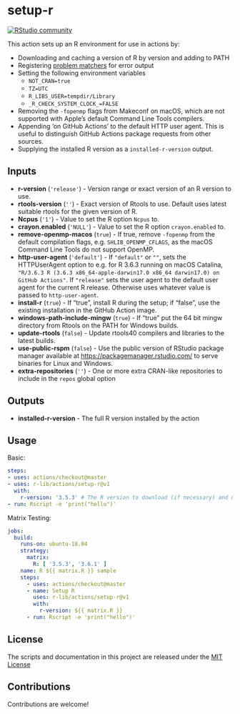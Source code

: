
<!-- README.md is generated from README.Rmd. Please edit that file -->

# setup-r

[![RStudio
community](https://img.shields.io/badge/community-github--actions-blue?style=social&logo=rstudio&logoColor=75AADB)](https://community.rstudio.com/new-topic?category=Package%20development&tags=github-actions)

This action sets up an R environment for use in actions by:

-   Downloading and caching a version of R by version and adding to PATH
-   Registering [problem
    matchers](https://github.com/r-lib/actions/tree/master/setup-r/.github)
    for error output
-   Setting the following environment variables
    -   `NOT_CRAN=true`
    -   `TZ=UTC`
    -   `R_LIBS_USER=tempdir/Library`
    -   `_R_CHECK_SYSTEM_CLOCK_=FALSE`
-   Removing the `-fopenmp` flags from Makeconf on macOS, which are not
    supported with Apple’s default Command Line Tools compilers.
-   Appending ‘on GitHub Actions’ to the default HTTP user agent. This
    is useful to distinguish GitHub Actions package requests from other
    sources.
-   Supplying the installed R version as a `installed-r-version` output.

## Inputs

-   **r-version** (`'release'`) - Version range or exact version of an R
    version to use.
-   **rtools-version** (`''`) - Exact version of Rtools to use. Default
    uses latest suitable rtools for the given version of R.
-   **Ncpus** (`'1'`) - Value to set the R option `Ncpus` to.
-   **crayon.enabled** (`'NULL'`) - Value to set the R option
    `crayon.enabled` to.
-   **remove-openmp-macos** (`true`) - If true, remove `-fopenmp` from
    the default compilation flags, e.g. `SHLIB_OPENMP_CFLAGS`, as the
    macOS Command Line Tools do not support OpenMP.
-   **http-user-agent** (`'default'`) - If `"default"` or `""`, sets the
    HTTPUserAgent option to e.g. for R 3.6.3 running on macOS Catalina,
    `"R/3.6.3 R (3.6.3 x86_64-apple-darwin17.0 x86_64 darwin17.0) on GitHub Actions"`.
    If `"release"` sets the user agent to the default user agent for the
    current R release. Otherwise uses whatever value is passed to
    `http-user-agent`.
-   **install-r** (`true`) - If “true”, install R during the setup; if
    “false”, use the existing installation in the GitHub Action image.
-   **windows-path-include-mingw** (`true`) - If “true” put the 64 bit
    mingw directory from Rtools on the PATH for Windows builds.
-   **update-rtools** (`false`) - Update rtools40 compilers and
    libraries to the latest builds.
-   **use-public-rspm** (`false`) - Use the public version of RStudio
    package manager available at <https://packagemanager.rstudio.com/>
    to serve binaries for Linux and Windows.
-   **extra-repositories** (`''`) - One or more extra CRAN-like
    repositories to include in the `repos` global option

## Outputs

-   **installed-r-version** - The full R version installed by the action

## Usage

Basic:

``` yaml
steps:
- uses: actions/checkout@master
- uses: r-lib/actions/setup-r@v1
  with:
    r-version: '3.5.3' # The R version to download (if necessary) and use.
- run: Rscript -e 'print("hello")'
```

Matrix Testing:

``` yaml
jobs:
  build:
    runs-on: ubuntu-18.04
    strategy:
      matrix:
        R: [ '3.5.3', '3.6.1' ]
    name: R ${{ matrix.R }} sample
    steps:
      - uses: actions/checkout@master
      - name: Setup R
        uses: r-lib/actions/setup-r@v1
        with:
          r-version: ${{ matrix.R }}
      - run: Rscript -e 'print("hello")'
```

## License

The scripts and documentation in this project are released under the
[MIT License](LICENSE)

## Contributions

Contributions are welcome!
